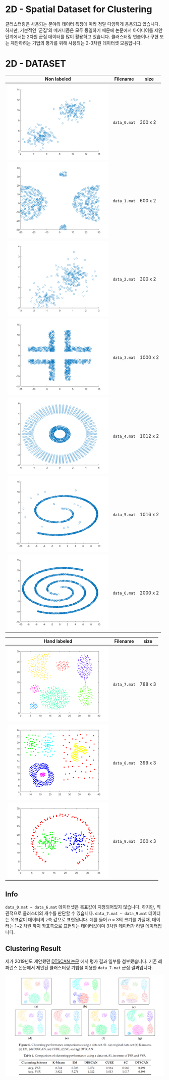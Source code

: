 # 2D - Spatial Dataset for Clustering

클러스터링은 사용되는 분야와 데이터 특징에 따라 정말 다양하게 응용되고 있습니다. 하지만, 기본적인 '군집'의 메커니즘은 모두 동일하기 때문에 논문에서 아이디어를 제안단계에서는 2차원 군집 데이터를 많이 활용하고 있습니다. 클러스터링 연습이나 구현 또는 제안하려는 기법의 평가를 위해 사용되는 2-3차원 데이터셋 모음입니다.


# 2D - DATASET
|  Non labeled              |Filename                            |size          |               
|----------------|-------------------------------|-----------------------------|
|![title](./images/data_0.png)		|`data_0.mat`       | 300 x 2	|                 
|![title](./images/data_1.png)		|`data_1.mat`		| 600 x 2	|
|![title](./images/data_2.png)		|`data_2.mat`		| 300 x 2	|     
|![title](./images/data_3.png)		|`data_3.mat`     	| 1000 x 2	|                 
|![title](./images/data_4.png)		|`data_4.mat`	 	| 1012 x 2	|
|![title](./images/data_5.png)		|`data_5.mat`	   	| 1016 x 2	| 
|![title](./images/data_6.png)		|`data_6.mat`     	| 2000 x 2	|             

|  Hand labeled               |Filename                            |size                         |
|----------------|-------------------------------|-----------------------------|
|![title](./images/data_7.png)		|`data_7.mat`       | 788 x 3	|                 
|![title](./images/data_8.png)		|`data_8.mat`		| 399 x 3	|
|![title](./images/data_9.png)		|`data_9.mat`		| 300 x 3	|     
    

## Info
`data_0.mat ~ data_6.mat`  데이터셋은 목표값이 지정되어있지 않습니다. 하지만, 직관적으로 클러스터의 개수를 판단할 수 있습니다.  `data_7.mat ~ data_9.mat` 데이터는 목표값이 데이터의 z축 값으로 표현됩니다. 예를 들어 $n \times 3$의 크기를 가질때, 데이터는 1~2 차원 까지 좌표축으로 표현되는 데이터값이며 3차원 데이터가 라벨 데이터입니다.

## Clustering Result
제가 2019년도 제안했던 [DTSCAN 논문](https://www.mdpi.com/1424-8220/19/18/3926) 에서 평가 결과 일부를 첨부했습니다. 기존 레퍼런스 논문에서 제안된 클러스터링 기법을 이용한 `data_7.mat` 군집 결과입니다.

![title](./images/results.png)	





